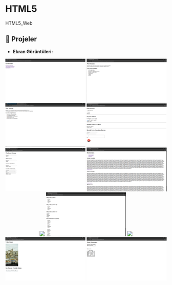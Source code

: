 # HTML5
HTML5_Web

## 📁 **Projeler**

- **Ekran Görüntüleri:**
<div align="center">
  <img src="./photos/Anasayfa.png" width="250"/>
  <img src="./photos/Anasayfa_webTasarım.png" width="250"/>
  <img src="./photos/Anasayfa_YazılımUzmanlığı.png" width="250"/>
  <img src="./photos/checkbox.png" width="250"/>
  <img src="./photos/form.png" width="250"/>
  <img src="./photos/Kurslar.png" width="250"/>
  <img src="./photos/Kurslar_1" width="250"/>
  <img src="./photos/List.png" width="250"/>
  <img src="./photos/sayfa_düzeni.png" width="250"/>
  <img src="./photos/ses_video.png" width="250"/>
  <img src="./photos/tablo.png" width="250"/>
  
</div>
